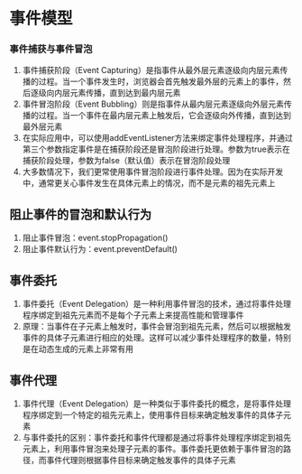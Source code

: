 # 事件模型

### 事件捕获与事件冒泡

1. 事件捕获阶段（Event Capturing）是指事件从最外层元素逐级向内层元素传播的过程。当一个事件发生时，浏览器会首先触发最外层的元素上的事件，然后逐级向内层元素传播，直到达到最内层元素
2. 事件冒泡阶段（Event Bubbling）则是指事件从最内层元素逐级向外层元素传播的过程。当一个事件在最内层元素上触发后，它会逐级向外传播，直到达到最外层元素
3. 在实际应用中，可以使用addEventListener方法来绑定事件处理程序，并通过第三个参数指定事件是在捕获阶段还是冒泡阶段进行处理。参数为true表示在捕获阶段处理，参数为false（默认值）表示在冒泡阶段处理
4. 大多数情况下，我们更常使用事件冒泡阶段进行事件处理。因为在实际开发中，通常更关心事件发生在具体元素上的情况，而不是元素的祖先元素上

## 阻止事件的冒泡和默认行为

1. 阻止事件冒泡：event.stopPropagation()
2. 阻止事件默认行为：event.preventDefault()

## 事件委托

1. 事件委托（Event Delegation）是一种利用事件冒泡的技术，通过将事件处理程序绑定到祖先元素而不是每个子元素上来提高性能和管理事件
2. 原理：当事件在子元素上触发时，事件会冒泡到祖先元素，然后可以根据触发事件的具体子元素进行相应的处理。这样可以减少事件处理程序的数量，特别是在动态生成的元素上非常有用

## 事件代理

1. 事件代理（Event Delegation）是一种类似于事件委托的概念，是将事件处理程序绑定到一个特定的祖先元素上，使用事件目标来确定触发事件的具体子元素
2. 与事件委托的区别：事件委托和事件代理都是通过将事件处理程序绑定到祖先元素上，利用事件冒泡来处理子元素的事件。事件委托更依赖于事件冒泡的路径，而事件代理则根据事件目标来确定触发事件的具体子元素